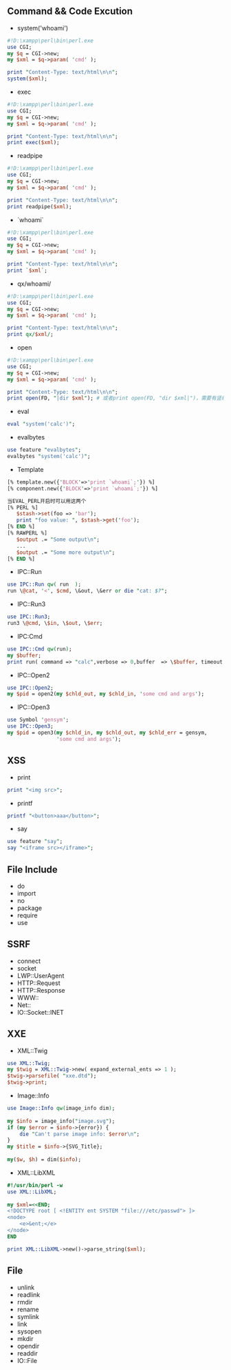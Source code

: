 ## Command && Code Excution

- system('whoami')
```perl
#!D:\xampp\perl\bin\perl.exe
use CGI;
my $q = CGI->new;
my $xml = $q->param( 'cmd' );

print "Content-Type: text/html\n\n";
system($xml);
```
- exec
```perl
#!D:\xampp\perl\bin\perl.exe
use CGI;
my $q = CGI->new;
my $xml = $q->param( 'cmd' );

print "Content-Type: text/html\n\n";
print exec($xml);
```
- readpipe
```perl
#!D:\xampp\perl\bin\perl.exe
use CGI;
my $q = CGI->new;
my $xml = $q->param( 'cmd' );

print "Content-Type: text/html\n\n";
print readpipe($xml);
```
- &#96;whoami&#96;
```perl
#!D:\xampp\perl\bin\perl.exe
use CGI;
my $q = CGI->new;
my $xml = $q->param( 'cmd' );

print "Content-Type: text/html\n\n";
print `$xml`;
```
- qx/whoami/
```perl
#!D:\xampp\perl\bin\perl.exe
use CGI;
my $q = CGI->new;
my $xml = $q->param( 'cmd' );

print "Content-Type: text/html\n\n";
print qx/$xml/;
```
- open
```perl
#!D:\xampp\perl\bin\perl.exe
use CGI;
my $q = CGI->new;
my $xml = $q->param( 'cmd' );

print "Content-Type: text/html\n\n";
print open(FD, "|dir $xml"); # 或者print open(FD, "dir $xml|")，需要有竖线在最前面或最后面
```
- eval
```perl
eval "system('calc')";
```
- evalbytes
```perl
use feature "evalbytes";
evalbytes "system('calc')";
```
- Template
```perl
[% template.new({'BLOCK'=>'print `whoami`;'}) %]
[% component.new({'BLOCK'=>'print `whoami`;'}) %]

当EVAL_PERL开启时可以用这两个
[% PERL %]
   $stash->set(foo => 'bar');
   print "foo value: ", $stash->get('foo');
[% END %]
[% RAWPERL %]
   $output .= "Some output\n";
   ...
   $output .= "Some more output\n";
[% END %]
```
- IPC::Run
```perl
use IPC::Run qw( run  );
run \@cat, '<', $cmd, \&out, \&err or die "cat: $?";
```
- IPC::Run3
```perl
use IPC::Run3;
run3 \@cmd, \$in, \$out, \$err;
```
- IPC:Cmd
```perl
use IPC::Cmd qw(run);
my $buffer;
print run( command => "calc",verbose => 0,buffer  => \$buffer, timeout => 20 );
```
- IPC::Open2
```perl
use IPC::Open2;
my $pid = open2(my $chld_out, my $chld_in, 'some cmd and args');
```
- IPC::Open3
```perl
use Symbol 'gensym';
use IPC::Open3;
my $pid = open3(my $chld_in, my $chld_out, my $chld_err = gensym,
                'some cmd and args');
```

## XSS
- print
```perl
print "<img src>";
```
- printf
```perl
printf "<button>aaa</button>";
```
- say
```perl
use feature "say";
say "<iframe src></iframe>";
```

## File Include
- do
- import
- no
- package
- require
- use



## SSRF
- connect
- socket
- LWP::UserAgent
- HTTP::Request
- HTTP::Response
- WWW::
- Net::
- IO::Socket::INET



## XXE
- XML::Twig
```perl
use XML::Twig;
my $twig = XML::Twig->new( expand_external_ents => 1 );
$twig->parsefile( "xxe.dtd");
$twig->print;
```

- Image::Info
```perl
use Image::Info qw(image_info dim);
 
my $info = image_info("image.svg");
if (my $error = $info->{error}) {
    die "Can't parse image info: $error\n";
}
my $title = $info->{SVG_Title};
 
my($w, $h) = dim($info);
```

- XML::LibXML
```perl
#!/usr/bin/perl -w
use XML::LibXML;
 
my $xml=<<END;
<!DOCTYPE root [ <!ENTITY ent SYSTEM "file:///etc/passwd"> ]>
<node>
    <e>&ent;</e>
</node>
END

print XML::LibXML->new()->parse_string($xml);
```



## File
- unlink
- readlink
- rmdir
- rename
- symlink
- link
- sysopen
- mkdir
- opendir
- readdir
- IO::File

